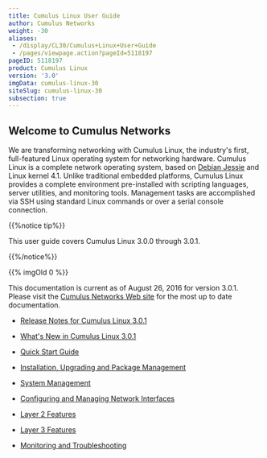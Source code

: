 ```yaml
---
title: Cumulus Linux User Guide
author: Cumulus Networks
weight: -30
aliases:
 - /display/CL30/Cumulus+Linux+User+Guide
 - /pages/viewpage.action?pageId=5118197
pageID: 5118197
product: Cumulus Linux
version: '3.0'
imgData: cumulus-linux-30
siteSlug: cumulus-linux-30
subsection: true
---
```

## Welcome to Cumulus Networks</span>

We are transforming networking with Cumulus Linux, the industry's first,
full-featured Linux operating system for networking hardware. Cumulus
Linux is a complete network operating system, based on [Debian
Jessie](https://www.debian.org/releases/jessie/) and Linux kernel 4.1.
Unlike traditional embedded platforms, Cumulus Linux provides a complete
environment pre-installed with scripting languages, server utilities,
and monitoring tools. Management tasks are accomplished via SSH using
standard Linux commands or over a serial console connection.

{{%notice tip%}}

This user guide covers Cumulus Linux 3.0.0 through 3.0.1.

{{%/notice%}}

{{% imgOld 0 %}}

This documentation is current as of August 26, 2016 for version 3.0.1.
Please visit the [Cumulus Networks Web
site](http://docs.cumulusnetworks.com) for the most up to date
documentation.

  - [Release Notes for Cumulus
    Linux 3.0.1](https://support.cumulusnetworks.com/hc/en-us/articles/222822047)

  - [What's New in Cumulus Linux
    3.0.1](/version/cumulus-linux-30/Whats-New-in-Cumulus-Linux-3.0.1)

  - [Quick Start Guide](/version/cumulus-linux-30/Quick-Start-Guide)

  - [Installation, Upgrading and Package
    Management](/version/cumulus-linux-30/Installation-Upgrading-and-Package-Management/)

  - [System Management](/version/cumulus-linux-30/System-Management/)

  - [Configuring and Managing Network
    Interfaces](/version/cumulus-linux-30/Configuring-and-Managing-Network-Interfaces/)

  - [Layer 2
    Features](/version/cumulus-linux-30/Layer-1-and-Layer-2-Features/)

  - [Layer 3 Features](/version/cumulus-linux-30/Layer-3-Features/)

  - [Monitoring and
    Troubleshooting](/version/cumulus-linux-30/Monitoring-and-Troubleshooting/)

<article id="html-search-results" class="ht-content" style="display: none;">

</article>

<footer id="ht-footer">

</footer>
